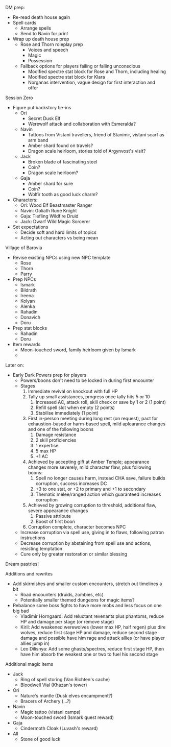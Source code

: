 DM prep:
- Re-read death house again
- Spell cards
	- Arrange spells
	- Send to Navin for print
- Wrap up death house prep
	- Rose and Thorn roleplay prep
		- Voices and speech
		- Magic
		- Possession
	- Fallback options for players failing or falling unconscious
		- Modified spectre stat block for Rose and Thorn, including healing
		- Modified spectre stat block for Klara
		- Norganas intervention, vague design for first interaction and offer

Session Zero
- Figure put backstory tie-ins
	- Ori
		- Secret Dusk Elf
		- Werewolf attack and collaboration with Esmeralda?
	- Navin
		- Tattoos from Vistani travellers, friend of Stanimir, vistani scarf as arm band
		- Amber shard found on travels?
		- Dragon scale heirloom, stories told of Argynvost's visit?
	- Jack
		- Broken blade of fascinating steel
		- Coin?
		- Dragon scale heirloom?
	- Gaja
		- Amber shard for sure
		- Coin?
		- Wolfir tooth as good luck charm?
- Characters:
	- Ori: Wood Elf Beastmaster Ranger
	- Navin: Goliath Rune Knight
	- Gaja: Tiefling Wildfire Druid
	- Jack: Dwarf Wild Magic Sorcerer
- Set expectations
	- Decide soft and hard limits of topics
	- Acting out characters vs being mean

Village of Barovia
- Revise existing NPCs using new NPC template
	- Rose
	- Thorn
	- Parry
- Prep NPCs
	- Ismark
	- Bildrath
	- Ireena
	- Kolyan
	- Alenka
	- Rahadin
	- Donavich
	- Doru
- Prep stat blocks
	- Rahadin
	- Doru
- Item rewards
	- Moon-touched sword, family heirloom given by Ismark
	- 

Later on:
- Early Dark Powers prep for players
	- Powers/boons don't need to be locked in during first encounter
	- Stages
		1. Immediate revival on knockout with full HP
		2. Tally up small assistances, progress once tally hits 5 or 10
			1. Increased AC, attack roll, skill check or save by 1 or 2 (1 point)
			2. Refill spell slot when empty (2 points)
			3. Stabilise immediately (1 point)
		3. First in-person meeting during long rest (on request), pact for exhaustion-based or harm-based spell, mild aplearance changes and one of the following boons
			1. Damage resistance
			2. 2 skill proficiencies
			3. 1 expertise
			4. 5 max HP
			5. +1 AC
		4. Achieved by accepting gift at Amber Temple; appearance changes more severely, mild character flaw, plus following boons:
			1. Spell no longer causes harm, instead CHA save, failure builds corruption, success increases DC
			2. +3 to one stat, or +2 to primary and +1 to secondary
			3. Thematic melee/ranged action which guaranteed increases corruption
		5. Achieved by growing corruption to threshold, additional flaw, severe appearance changes
			1. Passive attribute
			2. Boost of first boon
		6. Corruption complete, character becomes NPC
	- Increase corruption via spell use, giving in to flaws, following patron instructions
	- Decrease corruption by abstaining from spell use and actions, resisting temptation
	- Cure only by greater restoration or similar blessing

Dream pastries!

Additions and rewrites
- Add skirmishes and smaller custom encounters, stretch out timelines a bit
	- Road encounters (druids, zombies, etc)
	- Potentially smaller themed dungeons for magic items?
- Rebalance some boss fights to have more mobs and less focus on one big bad
	- Vladimir Horngaard: Add reluctant revenants plus phantoms, reduce HP and damage per stage (or remove stage)
	- Kiril: Add weakened werewolves (lower max HP, half regen) plus dire wolves, reduce first stage HP and damage, reduce second stage damage and possible have him rage and attack allies (or have player allies jump in)
	- Leo Dilisnya: Add some ghasts/spectres, reduce first stage HP, then have him absorb the weakest one or two to fuel his second stage

Additional magic items
- Jack
	- Ring of spell storing (Van Richten's cache)
	- Bloodwell Vial (Khazan's tower)
- Ori
	- Nature's mantle (Dusk elves encampment?)
	- Bracers of Archery (...?)
- Navin
	- Magic tattoo (vistani camps)
	- Moon-touched sword (Ismark quest reward)
- Gaja
	- Cindermoth Cloak (Luvash's reward)
- All
	- Stone of good luck